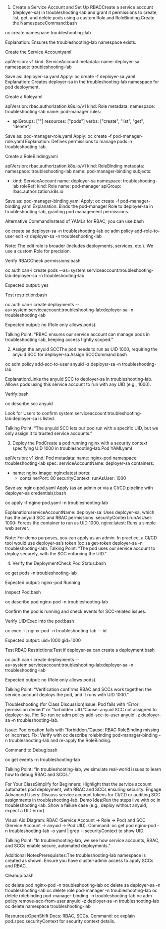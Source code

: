 1. Create a Service Account and Set Up RBACCreate a service account (deployer-sa) in troubleshooting-lab and grant it permissions to create, list, get, and delete pods using a custom Role and RoleBinding.Create the NamespaceCommand:bash

oc create namespace troubleshooting-lab

Explanation: Ensures the troubleshooting-lab namespace exists.

Create the Service Accountyaml

apiVersion: v1
kind: ServiceAccount
metadata:
  name: deployer-sa
  namespace: troubleshooting-lab

Save as: deployer-sa.yaml
Apply: oc create -f deployer-sa.yaml
Explanation: Creates deployer-sa in the troubleshooting-lab namespace for pod deployment.

Create a Roleyaml

apiVersion: rbac.authorization.k8s.io/v1
kind: Role
metadata:
  namespace: troubleshooting-lab
  name: pod-manager
rules:
- apiGroups: [""]
  resources: ["pods"]
  verbs: ["create", "list", "get", "delete"]

Save as: pod-manager-role.yaml
Apply: oc create -f pod-manager-role.yaml
Explanation: Defines permissions to manage pods in troubleshooting-lab.

Create a RoleBindingyaml

apiVersion: rbac.authorization.k8s.io/v1
kind: RoleBinding
metadata:
  namespace: troubleshooting-lab
  name: pod-manager-binding
subjects:
- kind: ServiceAccount
  name: deployer-sa
  namespace: troubleshooting-lab
roleRef:
  kind: Role
  name: pod-manager
  apiGroup: rbac.authorization.k8s.io

Save as: pod-manager-binding.yaml
Apply: oc create -f pod-manager-binding.yaml
Explanation: Binds the pod-manager Role to deployer-sa in troubleshooting-lab, granting pod management permissions.

Alternative CommandInstead of YAMLs for RBAC, you can use:bash

oc create sa deployer-sa -n troubleshooting-lab
oc adm policy add-role-to-user edit -z deployer-sa -n troubleshooting-lab

Note: The edit role is broader (includes deployments, services, etc.). We use a custom Role for precision.

Verify RBACCheck permissions:bash

oc auth can-i create pods --as=system:serviceaccount:troubleshooting-lab:deployer-sa -n troubleshooting-lab

Expected output: yes

Test restriction:bash

oc auth can-i create deployments --as=system:serviceaccount:troubleshooting-lab:deployer-sa -n troubleshooting-lab

Expected output: no (Role only allows pods).

Talking Point: “RBAC ensures our service account can manage pods in troubleshooting-lab, keeping access tightly scoped.”

2. Assign the anyuid SCCThe pod needs to run as UID 1000, requiring the anyuid SCC for deployer-sa.Assign SCCCommand:bash

oc adm policy add-scc-to-user anyuid -z deployer-sa -n troubleshooting-lab

Explanation:Links the anyuid SCC to deployer-sa in troubleshooting-lab.
Allows pods using this service account to run with any UID (e.g., 1000).

Verify:bash

oc describe scc anyuid

Look for Users to confirm system:serviceaccount:troubleshooting-lab:deployer-sa is listed.

Talking Point: “The anyuid SCC lets our pod run with a specific UID, but we only assign it to trusted service accounts.”

3. Deploy the PodCreate a pod running nginx with a security context specifying UID 1000 in troubleshooting-lab.Pod YAMLyaml

apiVersion: v1
kind: Pod
metadata:
  name: nginx-pod
  namespace: troubleshooting-lab
spec:
  serviceAccountName: deployer-sa
  containers:
  - name: nginx
    image: nginx:latest
    ports:
    - containerPort: 80
    securityContext:
      runAsUser: 1000

Save as: nginx-pod.yaml
Apply (as an admin or via a CI/CD pipeline with deployer-sa credentials):bash

oc apply -f nginx-pod.yaml -n troubleshooting-lab

Explanation:serviceAccountName: deployer-sa: Uses deployer-sa, which has the anyuid SCC and RBAC permissions.
securityContext.runAsUser: 1000: Forces the container to run as UID 1000.
nginx:latest: Runs a simple web server.

Note: For demo purposes, you can apply as an admin. In practice, a CI/CD tool would use deployer-sa’s token (oc sa get-token deployer-sa -n troubleshooting-lab).
Talking Point: “The pod uses our service account to deploy securely, with the SCC enforcing the UID.”

4. Verify the DeploymentCheck Pod Status:bash

oc get pods -n troubleshooting-lab

Expected output: nginx-pod Running

Inspect Pod:bash

oc describe pod nginx-pod -n troubleshooting-lab

Confirm the pod is running and check events for SCC-related issues.

Verify UID:Exec into the pod:bash

oc exec -it nginx-pod -n troubleshooting-lab -- id

Expected output: uid=1000 gid=1000

Test RBAC Restrictions:Test if deployer-sa can create a deployment:bash

oc auth can-i create deployments --as=system:serviceaccount:troubleshooting-lab:deployer-sa -n troubleshooting-lab

Expected output: no (Role only allows pods).

Talking Point: “Verification confirms RBAC and SCCs work together: the service account deploys the pod, and it runs with UID 1000.”

Troubleshooting (for Class Discussion)Issue: Pod fails with “Error: permission denied” or “forbidden UID.”Cause: anyuid SCC not assigned to deployer-sa.
Fix: Re-run oc adm policy add-scc-to-user anyuid -z deployer-sa -n troubleshooting-lab.

Issue: Pod creation fails with “forbidden.”Cause: RBAC RoleBinding missing or incorrect.
Fix: Verify with oc describe rolebinding pod-manager-binding -n troubleshooting-lab and re-apply the RoleBinding.

Command to Debug:bash

oc get events -n troubleshooting-lab

Talking Point: “In troubleshooting-lab, we simulate real-world issues to learn how to debug RBAC and SCCs.”

For Your ClassSimplify for Beginners: Highlight that the service account automates pod deployment, with RBAC and SCCs ensuring security.
Engage Advanced Users: Discuss service account tokens for CI/CD or auditing SCC assignments in troubleshooting-lab.
Demo Idea:Run the steps live with oc in troubleshooting-lab.
Show a failure case (e.g., deploy without anyuid, expect a UID error).

Visual Aid:Diagram: RBAC (Service Account → Role → Pod) and SCC (Service Account → anyuid → Pod UID).
Command: oc get pod nginx-pod -n troubleshooting-lab -o yaml | grep -i securityContext to show UID.

Talking Point: “In troubleshooting-lab, we see how service accounts, RBAC, and SCCs enable secure, automated deployments.”

Additional NotesPrerequisites:The troubleshooting-lab namespace is created as shown.
Ensure you have cluster-admin access to apply SCCs and RBAC.

Cleanup:bash

oc delete pod nginx-pod -n troubleshooting-lab
oc delete sa deployer-sa -n troubleshooting-lab
oc delete role pod-manager -n troubleshooting-lab
oc delete rolebinding pod-manager-binding -n troubleshooting-lab
oc adm policy remove-scc-from-user anyuid -z deployer-sa -n troubleshooting-lab
oc delete namespace troubleshooting-lab

Resources:OpenShift Docs: RBAC, SCCs.
Command: oc explain pod.spec.securityContext for security context details.

